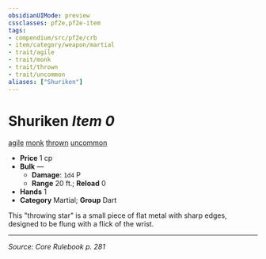 ```yaml
---
obsidianUIMode: preview
cssclasses: pf2e,pf2e-item
tags:
- compendium/src/pf2e/crb
- item/category/weapon/martial
- trait/agile
- trait/monk
- trait/thrown
- trait/uncommon
aliases: ["Shuriken"]
---
```

# Shuriken *Item 0*  
[agile](rules/traits/agile.md "Agile Weapon Trait")  [monk](rules/traits/monk.md "Monk Class Trait")  [thrown](rules/traits/thrown.md "Thrown Weapon Trait")  [uncommon](rules/traits/uncommon.md "Uncommon Rarity Trait")  

- **Price** 1 cp
- **Bulk** —
  - **Damage**: `1d4` P
  - **Range** 20 ft.; **Reload** 0
- **Hands** 1
- **Category** Martial; **Group** Dart 

This "throwing star" is a small piece of flat metal with sharp edges, designed to be flung with a flick of the wrist.


---
*Source: Core Rulebook p. 281*